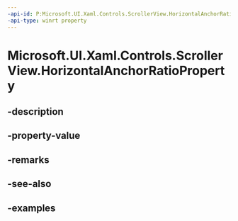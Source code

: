 ```yaml
---
-api-id: P:Microsoft.UI.Xaml.Controls.ScrollerView.HorizontalAnchorRatioProperty
-api-type: winrt property
---
```


<!-- Property syntax.
public DependencyProperty HorizontalAnchorRatioProperty { get; }
-->

# Microsoft.UI.Xaml.Controls.ScrollerView.HorizontalAnchorRatioProperty

## -description

## -property-value

## -remarks

## -see-also

## -examples


